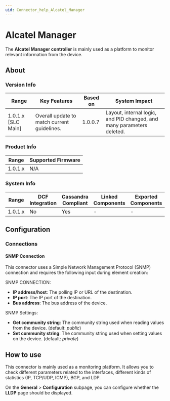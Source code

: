 ```yaml
---
uid: Connector_help_Alcatel_Manager
---
```


# Alcatel Manager

The **Alcatel Manager controller** is mainly used as a platform to monitor relevant information from the device.

## About

### Version Info

| Range              | Key Features                                | Based on | System Impact                                                         |
|--------------------|---------------------------------------------|----------|-----------------------------------------------------------------------|
| 1.0.1.x [SLC Main] | Overall update to match current guidelines. | 1.0.0.7  | Layout, internal logic, and PID changed, and many parameters deleted. |

### Product Info

| Range     | Supported Firmware     |
|-----------|------------------------|
| 1.0.1.x   | N/A                    |

### System Info

| Range     | DCF Integration     | Cassandra Compliant     | Linked Components     | Exported Components     |
|-----------|---------------------|-------------------------|-----------------------|-------------------------|
| 1.0.1.x   | No                  | Yes                     | -                     | -                       |

## Configuration

### Connections

#### SNMP Connection

This connector uses a Simple Network Management Protocol (SNMP) connection and requires the following input during element creation:

SNMP CONNECTION:

- **IP address/host**: The polling IP or URL of the destination.
- **IP port**: The IP port of the destination.
- **Bus address**: The bus address of the device.

SNMP Settings:

- **Get community string**: The community string used when reading values from the device. (default: *public*)
- **Set community string**: The community string used when setting values on the device. (default: *private*)

## How to use

This connector is mainly used as a monitoring platform. It allows you to check different parameters related to the interfaces, different kinds of statistics (IP, TCP/UDP, ICMP), BGP, and LDP.

On the **General** \> **Configuration** subpage, you can configure whether the **LLDP** page should be displayed.
